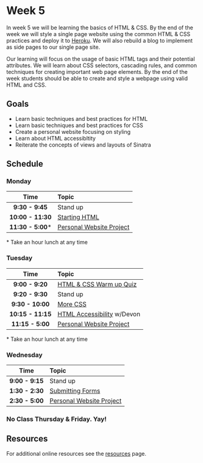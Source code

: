 # Week 5
In week 5 we will be learning the basics of HTML & CSS. By the end of the week we will style a single page website using the common HTML & CSS practices and deploy it to [Heroku](http://heroku.com). We will also rebuild a blog to implement as side pages to our single page site.

Our learning will focus on the usage of basic HTML tags and their potential attributes. We will learn about CSS selectors, cascading rules, and common techniques for creating important web page elements. By the end of the week students should be able to create and style a webpage using valid HTML and CSS.

## Goals
- Learn basic techniques and best practices for HTML
- Learn basic techniques and best practices for CSS
- Create a personal website focusing on styling
- Learn about HTML accessibltity
- Reiterate the concepts of views and layouts of Sinatra

## Schedule

### Monday

| Time              | Topic               |
|:-----------------:|:--------------------|
| **9:30 - 9:45**   | Stand up            |
| **10:00 - 11:30** | [Starting HTML](monday/starting-an-html-website.md)|
| **11:30 - 5:00*** | [Personal Website Project](monday/personal-website-overview.md)|

\* Take an hour lunch at any time

### Tuesday

| Time              | Topic                       |
|:-----------------:|:----------------------------|
| **9:00 - 9:20**   | [HTML & CSS Warm up Quiz](https://canvas.instructure.com/courses/819456/quizzes/877978)                |
| **9:20 - 9:30**   | Stand up                    |
| **9:30 - 10:00**  | [More CSS](tuesday/more-css.md)|
| **10:15 - 11:15** | [HTML Accessibility](https://github.com/dpersing/ada-a11y-intro/blob/master/a11y-presentation.md) w/Devon  |
| **11:15 - 5:00** | [Personal Website Project](monday/personal-website-overview.md)                |


\* Take an hour lunch at any time

### Wednesday

| Time              | Topic               |
|:-----------------:|:--------------------|
| **9:00 - 9:15**   | Stand up            |
| **1:30 - 2:30**   | [Submitting Forms](wednesday/submitting-forms.md)|
| **2:30 - 5:00**   | [Personal Website Project](monday/personal-website-overview.md)        |

### No Class Thursday & Friday. Yay!

## Resources
For additional online resources see the [resources](resources/resources.md) page.
